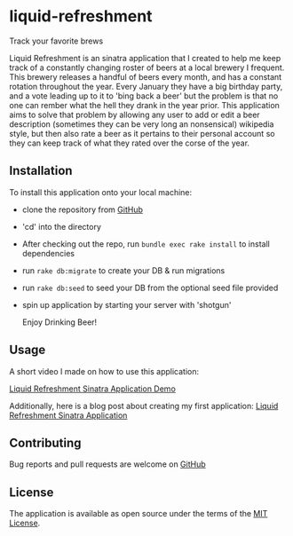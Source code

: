 # liquid-refreshment
Track your favorite brews

Liquid Refreshment is an sinatra application that I created to help me keep
track of a constantly changing roster of beers at a local brewery I frequent.
This brewery releases a handful of beers every month, and has a constant rotation
throughout the year. Every January they have a big birthday party, and a vote
leading up to it to 'bing back a beer' but the problem is that no one can rember
what the hell they drank in the year prior. This application aims to solve that
problem by allowing any user to add or edit a beer description (sometimes they
can be very long an nonsensical) wikipedia style, but then also rate a beer as
it pertains to their personal account so they can keep track of what they rated
over the corse of the year.

## Installation
To install this application onto your local machine:  


- clone the repository from [GitHub](https://github.com/capricious-slingshot/liquid-refreshment)
- 'cd' into the directory
- After checking out the repo, run `bundle exec rake install` to install dependencies
- run `rake db:migrate` to create your DB & run migrations
- run `rake db:seed` to seed your DB from the optional seed file provided
- spin up application by starting your server with 'shotgun'

  Enjoy Drinking Beer!

## Usage
 A short video I made on how to use this application:

[Liquid Refreshment Sinatra Application Demo]()

Additionally, here is a blog post about creating my first application:
[Liquid Refreshment Sinatra Application](https://capricious-slingshot.github.io/liquid_refreshment)

## Contributing

Bug reports and pull requests are welcome on [GitHub](https://github.com/capricious-slingshot/liquid-refreshment)

## License

The application is available as open source under the terms of the [MIT License](https://opensource.org/licenses/MIT).
